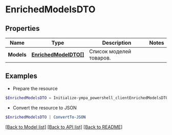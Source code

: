 # EnrichedModelsDTO
## Properties

Name | Type | Description | Notes
------------ | ------------- | ------------- | -------------
**Models** | [**EnrichedModelDTO[]**](EnrichedModelDTO.md) | Список моделей товаров. | 

## Examples

- Prepare the resource
```powershell
$EnrichedModelsDTO = Initialize-ympa_powershell_clientEnrichedModelsDTO  -Models null
```

- Convert the resource to JSON
```powershell
$EnrichedModelsDTO | ConvertTo-JSON
```

[[Back to Model list]](../README.md#documentation-for-models) [[Back to API list]](../README.md#documentation-for-api-endpoints) [[Back to README]](../README.md)

